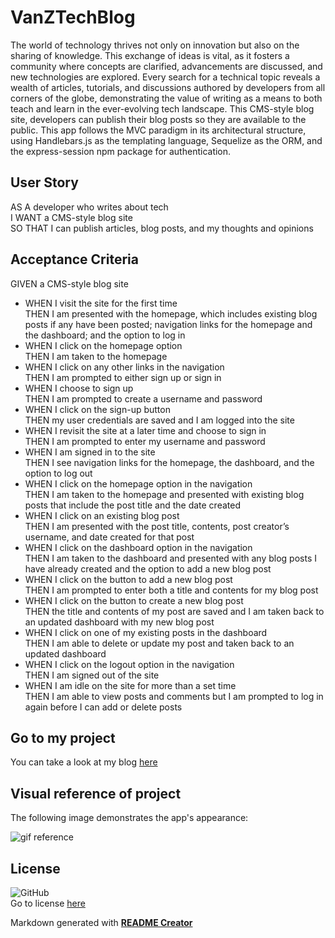 # VanZTechBlog

The world of technology thrives not only on innovation but also on the sharing of knowledge. This exchange of ideas is vital, as it fosters a community where concepts are clarified, advancements are discussed, and new technologies are explored. Every search for a technical topic reveals a wealth of articles, tutorials, and discussions authored by developers from all corners of the globe, demonstrating the value of writing as a means to both teach and learn in the ever-evolving tech landscape. This CMS-style blog site, developers can publish their blog posts so they are available to the public.  This app follows the MVC paradigm in its architectural structure, using Handlebars.js as the templating language, Sequelize as the ORM, and the express-session npm package for authentication.

## User Story

AS A developer who writes about tech<br>
I WANT a CMS-style blog site<br>
SO THAT I can publish articles, blog posts, and my thoughts and opinions

## Acceptance Criteria

GIVEN a CMS-style blog site
* WHEN I visit the site for the first time<br>
THEN I am presented with the homepage, which includes existing blog posts if any have been posted; navigation links for the homepage and the dashboard; and the option to log in
* WHEN I click on the homepage option<br>
THEN I am taken to the homepage
* WHEN I click on any other links in the navigation<br>
THEN I am prompted to either sign up or sign in
* WHEN I choose to sign up<br>
THEN I am prompted to create a username and password
* WHEN I click on the sign-up button<br>
THEN my user credentials are saved and I am logged into the site
* WHEN I revisit the site at a later time and choose to sign in<br>
THEN I am prompted to enter my username and password
* WHEN I am signed in to the site<br>
THEN I see navigation links for the homepage, the dashboard, and the option to log out
* WHEN I click on the homepage option in the navigation<br>
THEN I am taken to the homepage and presented with existing blog posts that include the post title and the date created
* WHEN I click on an existing blog post<br>
THEN I am presented with the post title, contents, post creator’s username, and date created for that post
* WHEN I click on the dashboard option in the navigation<br>
THEN I am taken to the dashboard and presented with any blog posts I have already created and the option to add a new blog post
* WHEN I click on the button to add a new blog post<br>
THEN I am prompted to enter both a title and contents for my blog post
* WHEN I click on the button to create a new blog post<br>
THEN the title and contents of my post are saved and I am taken back to an updated dashboard with my new blog post
* WHEN I click on one of my existing posts in the dashboard<br>
THEN I am able to delete or update my post and taken back to an updated dashboard
* WHEN I click on the logout option in the navigation<br>
THEN I am signed out of the site
* WHEN I am idle on the site for more than a set time<br>
THEN I am able to view posts and comments but I am prompted to log in again before I can add or delete posts

## Go to my project
  
You can take a look at my blog [here](https://vanztechblog.onrender.com/)

## Visual reference of project
The following image demonstrates the app's appearance:
  
![gif reference](./assets/image-reference.gif)

## License
![GitHub](https://img.shields.io/github/license/VanZittle/VanZTechBlog?style=for-the-badge)<br> Go to license [here](https://github.com/VanZittle/VanZTechBlog/blob/main/LICENSE)
  
Markdown generated with **[README Creator](https://github.com/VanZittle/module9-challenge-ReadmeGenerator)**
